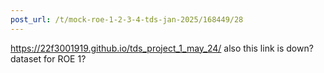 ```yaml
---
post_url: /t/mock-roe-1-2-3-4-tds-jan-2025/168449/28
---
```

<https://22f3001919.github.io/tds_project_1_may_24/> also this link is down? dataset for ROE 1?